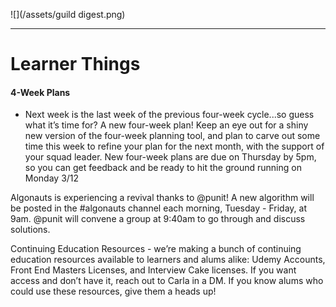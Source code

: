 ![](/assets/guild digest.png)

---

# Learner Things

#### 4-Week Plans

* Next week is the last week of the previous four-week cycle...so guess what it’s time for? A new four-week plan! Keep an eye out for a shiny new version of the four-week planning tool, and plan to carve out some time this week to refine your plan for the next month, with the support of your squad leader. New four-week plans are due on Thursday by 5pm, so you can get feedback and be ready to hit the ground running on Monday 3/12



Algonauts is experiencing a revival thanks to @punit! A new algorithm will be posted in the \#algonauts channel each morning, Tuesday - Friday, at 9am. @punit will convene a group at 9:40am to go through and discuss solutions.

Continuing Education Resources - we’re making a bunch of continuing education resources available to learners and alums alike: Udemy Accounts, Front End Masters Licenses, and Interview Cake licenses. If you want access and don’t have it, reach out to Carla in a DM. If you know alums who could use these resources, give them a heads up!

